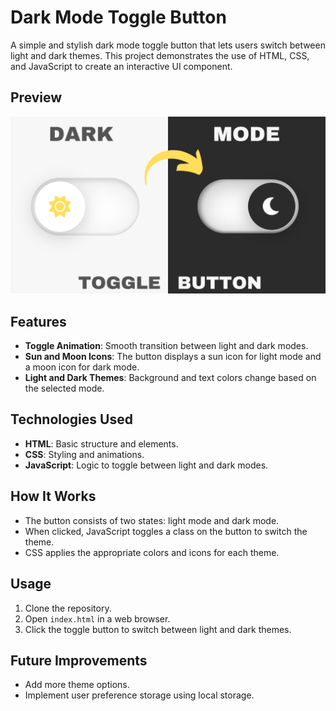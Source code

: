 


# Dark Mode Toggle Button

A simple and stylish dark mode toggle button that lets users switch between light and dark themes. This project demonstrates the use of HTML, CSS, and JavaScript to create an interactive UI component.

## Preview
![Screenshot](Miniatura.png)

## Features

- **Toggle Animation**: Smooth transition between light and dark modes.
- **Sun and Moon Icons**: The button displays a sun icon for light mode and a moon icon for dark mode.
- **Light and Dark Themes**: Background and text colors change based on the selected mode.
  
## Technologies Used

- **HTML**: Basic structure and elements.
- **CSS**: Styling and animations.
- **JavaScript**: Logic to toggle between light and dark modes.

## How It Works

- The button consists of two states: light mode and dark mode.
- When clicked, JavaScript toggles a class on the button to switch the theme.
- CSS applies the appropriate colors and icons for each theme.
  
## Usage

1. Clone the repository.
2. Open `index.html` in a web browser.
3. Click the toggle button to switch between light and dark themes.

## Future Improvements

- Add more theme options.
- Implement user preference storage using local storage.

